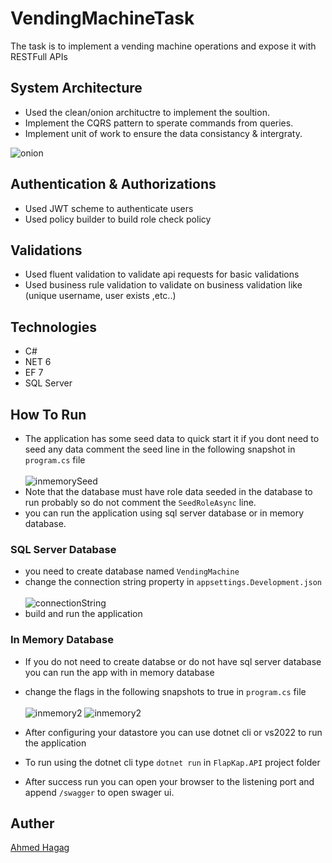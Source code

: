 # VendingMachineTask
The task is to implement a vending machine operations and expose it with RESTFull APIs<br>


## System Architecture
- Used the clean/onion archituctre to implement the soultion. 
- Implement the CQRS pattern to sperate commands from queries.
- Implement unit of work to ensure the data consistancy & intergraty.

![onion](https://miro.medium.com/max/462/1*0Pg6_UsaKiiEqUV3kf2HXg.png)


## Authentication & Authorizations
- Used JWT scheme to authenticate users
- Used policy builder to build role check policy 

## Validations
- Used fluent validation to validate api requests for basic validations
- Used business rule validation to validate on business validation like (unique username, user exists ,etc..)

## Technologies
- C#
- NET 6
- EF 7
- SQL Server

## How To Run
 - The application has some seed data to quick start it if you dont need to seed any data comment the seed line in the following snapshot in ```program.cs``` file <br><br>
 ![inmemorySeed](https://user-images.githubusercontent.com/69547439/202011298-dba6dbdd-06d4-4d2a-93e6-c37286d1b700.PNG)
 - Note that the database must have role data seeded in the database to run probably so do not comment the ```SeedRoleAsync``` line.
 - you can run the application using sql server database or in memory database.
 
### SQL Server Database
- you need to create database named ```VendingMachine``` 
- change the connection string property in ```appsettings.Development.json``` <br> <br>
![connectionString](https://user-images.githubusercontent.com/69547439/201938771-da33d519-0160-4cac-b20a-b88d965c12d8.PNG)
- build and run the application

### In Memory Database
- If you do not need to create databse or do not have sql server database you can run the app with in memory database 
- change the flags in the following snapshots to true in ```program.cs``` file <br> <br>
![inmemory2](https://user-images.githubusercontent.com/69547439/202012706-eb68f66b-f062-48e3-a63d-60e38f99533c.PNG)
![inmemory2](https://user-images.githubusercontent.com/69547439/201939589-576e32ba-5cdc-458b-912d-8c89805cc672.PNG)

- After configuring your datastore you can use dotnet cli or vs2022 to run the application
- To run using the dotnet cli type ```dotnet run``` in ```FlapKap.API``` project folder
- After success run you can open your browser to the listening port and append ```/swagger``` to open swager ui.

## Auther
[Ahmed Hagag](https://github.com/ahmedhagag900)





